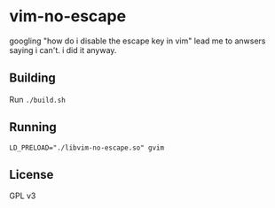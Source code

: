 # vim-no-escape
googling "how do i disable the escape key in vim" lead me to anwsers saying i can't.
i did it anyway.

## Building
Run `./build.sh`

## Running
`LD_PRELOAD="./libvim-no-escape.so" gvim`

## License

GPL v3

